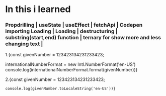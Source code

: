# In this i learned

### Propdrilling | useState | useEffect | fetchApi | Codepen importing Loading | Loading | destructuring | substring(start,end) function | ternary for show more and less changing text |

1.{const givenNumber = 123423134231233423;

  internationalNumberFormat = new Intl.NumberFormat('en-US')
  console.log(internationalNumberFormat.format(givenNumber))}

2.{const givenNumber = 123423134231233423;

    console.log(givenNumber.toLocaleString('en-US'))}
